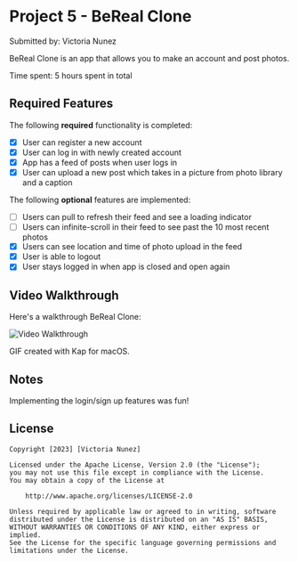 # Project 5 - BeReal Clone

Submitted by: Victoria Nunez

BeReal Clone is an app that allows you to make an account and post photos.

Time spent: 5 hours spent in total

## Required Features

The following **required** functionality is completed:

- [X] User can register a new account
- [X] User can log in with newly created account
- [X] App has a feed of posts when user logs in
- [X] User can upload a new post which takes in a picture from photo library and a caption	
 
The following **optional** features are implemented:

- [ ] Users can pull to refresh their feed and see a loading indicator
- [ ] Users can infinite-scroll in their feed to see past the 10 most recent photos
- [X] Users can see location and time of photo upload in the feed	
- [X] User is able to logout
- [X] User stays logged in when app is closed and open again	

## Video Walkthrough

Here's a walkthrough BeReal Clone:

<img src='https://user-images.githubusercontent.com/80440872/230500344-5952a950-af43-416f-bfd6-cd4b3b8cb900.gif' title='Video Walkthrough' width='' alt='Video Walkthrough' />

GIF created with Kap for macOS.

## Notes

Implementing the login/sign up features was fun!

## License

    Copyright [2023] [Victoria Nunez]

    Licensed under the Apache License, Version 2.0 (the "License");
    you may not use this file except in compliance with the License.
    You may obtain a copy of the License at

        http://www.apache.org/licenses/LICENSE-2.0

    Unless required by applicable law or agreed to in writing, software
    distributed under the License is distributed on an "AS IS" BASIS,
    WITHOUT WARRANTIES OR CONDITIONS OF ANY KIND, either express or implied.
    See the License for the specific language governing permissions and
    limitations under the License.
